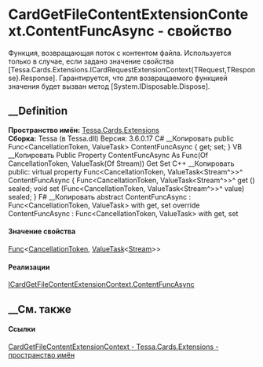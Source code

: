 # CardGetFileContentExtensionContext.ContentFuncAsync - свойство
Функция, возвращающая поток с контентом файла. Используется только в случае,
если задано значение свойства
[Tessa.Cards.Extensions.ICardRequestExtensionContext{TRequest,TResponse}.Response].
Гарантируется, что для возвращаемого функцией значения будет вызван метод
[System.IDisposable.Dispose].
## __Definition
 **Пространство имён:** [Tessa.Cards.Extensions](N_Tessa_Cards_Extensions.htm)  
 **Сборка:** Tessa (в Tessa.dll) Версия: 3.6.0.17
C# __Копировать
     public Func<CancellationToken, ValueTask<Stream>> ContentFuncAsync { get; set; }
VB __Копировать
     Public Property ContentFuncAsync As Func(Of CancellationToken, ValueTask(Of Stream))
    	Get
    	Set
C++ __Копировать
     public:
    virtual property Func<CancellationToken, ValueTask<Stream^>>^ ContentFuncAsync {
    	Func<CancellationToken, ValueTask<Stream^>>^ get () sealed;
    	void set (Func<CancellationToken, ValueTask<Stream^>>^ value) sealed;
    }
F# __Копировать
     abstract ContentFuncAsync : Func<CancellationToken, ValueTask<Stream>> with get, set
    override ContentFuncAsync : Func<CancellationToken, ValueTask<Stream>> with get, set
#### Значение свойства
[Func](https://learn.microsoft.com/dotnet/api/system.func-2)<[CancellationToken](https://learn.microsoft.com/dotnet/api/system.threading.cancellationtoken),
[ValueTask](https://learn.microsoft.com/dotnet/api/system.threading.tasks.valuetask-1)<[Stream](https://learn.microsoft.com/dotnet/api/system.io.stream)>>
#### Реализации
[ICardGetFileContentExtensionContext.ContentFuncAsync](P_Tessa_Cards_Extensions_ICardGetFileContentExtensionContext_ContentFuncAsync.htm)  
##  __См. также
#### Ссылки
[CardGetFileContentExtensionContext -
](T_Tessa_Cards_Extensions_CardGetFileContentExtensionContext.htm)
[Tessa.Cards.Extensions - пространство имён](N_Tessa_Cards_Extensions.htm)
